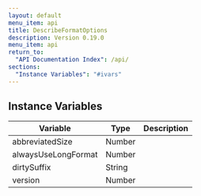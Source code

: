 ```yaml
---
layout: default
menu_item: api
title: DescribeFormatOptions
description: Version 0.19.0
menu_item: api
return_to:
  "API Documentation Index": /api/
sections:
  "Instance Variables": "#ivars"
---
```


## <a name="ivars"></a>Instance Variables

| Variable | Type | Description |
| --- | --- | --- |
| <a name="abbreviatedSize"></a>abbreviatedSize | Number |  |
| <a name="alwaysUseLongFormat"></a>alwaysUseLongFormat | Number |  |
| <a name="dirtySuffix"></a>dirtySuffix | String |  |
| <a name="version"></a>version | Number |  |

